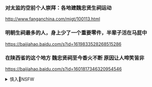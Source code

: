### 对太监的空前个人崇拜：各地建魏忠贤生祠运动
http://www.fanganchina.com/mjgt/100113.html

### 明朝生祠最多的人，身上少了一个重要零件，半辈子活在马屁中
https://baijiahao.baidu.com/s?id=1619833528268515286

### 在陕西省的这个地方 魏忠贤祠至今香火不断 原因让人啼笑皆非
https://baijiahao.baidu.com/s?id=1601817346320954546

<details><summary>慎入🔞NSFW</summary>

Not Safe For Work
![](https://upload.wikimedia.org/wikipedia/commons/thumb/d/d3/Biohazard_Symbol_Specification.png/210px-Biohazard_Symbol_Specification.png)

<details><summary><b>风险自理Use At Your Own Risk🈲</summary>

### 省委d校与湘潭大学共建mzd思想研究中心
https://baijiahao.baidu.com/s?id=1672144488933676017

### xjp外交思想研究中心成立仪式举行
https://baijiahao.baidu.com/s?id=1672780166866778744

</details>
</details>
